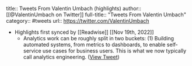 title:: Tweets From Valentin Umbach (highlights)
author:: [[@ValentinUmbach on Twitter]]
full-title:: "Tweets From Valentin Umbach"
category:: #tweets
url:: https://twitter.com/ValentinUmbach

- Highlights first synced by [[Readwise]] [[Nov 19th, 2022]]
	- Analytics work can be roughly split in two buckets: (1) Building automated systems, from metrics to dashboards, to enable self-service use cases for business users. This is what we now typically call analytics engineering. ([View Tweet](https://twitter.com/ValentinUmbach/status/1409119187319070724))